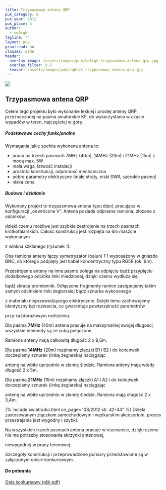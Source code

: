 ```yaml
---
title: Trzypasmowa antena QRP
puk_category: B
puk_year: 2011
puk_place: 3
author: 
  - sq6rgk
tagline: ""
layout: puk
proofread: no
classes: wide
header:
  overlay_image: /assets/images/puk/sq6rgk_trzypasmowa_antena_qrp.jpg
  overlay_filter: 0.5
  teaser: /assets/images/puk/sq6rgk_trzypasmowa_antena_qrp.jpg
---
```






 



![](assets/data/img/projects/2011-3-0.jpg) 



Trzypasmowa antena QRP
----------------------





 Celem tego projektu było wykonanie lekkiej i prostej anteny QRP przeznaczonej na pasma amatorskie KF, do wykorzystania w czasie wypadów w teren, najczęściej w góry.




##### Podstawowe cechy funkcjonalne




Wymagania jakie spełnia wykonana antena to:


* praca na trzech pasmach 7MHz (40m), 14MHz (20m) i 21MHz (15m) z mocą max. 5W
* mała waga, łatwość instalacji
* prostota konstrukcji, odporność mechaniczna
* pobre parametry elektryczne (małe straty, niski SWR, szerokie pasmo)
* niska cena




##### Budowa i działanie




 Wykonany projekt to trzypasmowa antena typu dipol, pracująca w konfiguracji „odwrócone V”. Antena posiada odpinane ramiona, złożone z odcinków,

 dzięki czemu możliwe jest szybkie zestrojenie na trzech pasmach krótkofalarskich. Całość konstrukcji jest rozpięta na 6m maszcie wykonanym

 z włókna szklanego (rysunek 1).






 Oba ramiona anteny łączy symetryzator (balun) 1:1 wyposażony w gniazdo BNC, do którego podpięty jest kabel koncentryczny typu RG58 (ok. 9m).

 Przestrojenie anteny na inne pasmo polega na odpięciu bądź przypięciu dodatkowego odcinka linki miedzianej, dzięki czemu wydłuża się

 bądź skraca promiennik. Odłączone fragmenty ramion zastępujemy takim samym odcinkiem linki żeglarskiej bądź sznurka wykonanego

 z materiału nieprzewodzącego elektrycznie. Dzięki temu zachowujemy identyczny kąt rozwarcia, co gwarantuje powtarzalność parametrów

 przy każdorazowym rozłożeniu.






 Dla pasma **7MHz** (40m) antena pracuje na maksymalnej swojej długości, wszystkie elementy są ze sobą połączone.

 Ramiona anteny mają całkowitą długość 2 x 9,6m.






 Dla pasma **14MHz** (20m) rozpinamy złączki B1 i B2 i do końcówek doczepiamy sznurek (linkę żeglarską) naciągając

 antenę na wbite uprzednio w ziemię śledzie. Ramiona anteny mają wtedy długość 2 x 5m.






 Dla pasma **21MHz** (15m) rozpinamy złączki A1 i A2 i do końcówek doczepiamy sznurek (linkę żeglarską) naciągając

 antenę na wbite uprzednio w ziemię śledzie. Ramiona mają długość 2 x 3,4m.





{% include swiatradio.html on_page="03/2012 str. 42-44" %}
Dzięki zastosowanym złączkom samochodowym i wędkarskim akcesoriom, proces przestrajania jest wygodny i szybki.

Na wszystkich trzech pasmach antena pracuje w rezonansie, dzięki czemu nie ma potrzeby stosowania skrzynki antenowej,

niewygodnej w pracy terenowej.






Szczegóły konstrukcji i przeprowadzone pomiary przedstawione są w załączonym opisie konkursowym.





#### Do pobrania

[Opis konkursowy (plik pdf)](/assets/bin/SQ6RGK_AntenaQRPdoSOTA.pdf)






 





 


